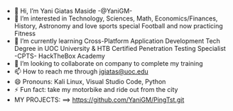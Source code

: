 - 👋 Hi, I’m Yani Giatas Maside -@YaniGM-
- 👀 I’m interested in Technology, Sciences, Math, Economics/Finances, History, Astronomy and love sports special Football and now practicing Fitness
- 🌱 I’m currently learning Cross-Platform Application Development Tech Degree in UOC University & HTB Certified Penetration Testing Specialist -CPTS- HackTheBox Academy 
- 💞️ I’m looking to collaborate on company to complete my training
- 📫 How to reach me through jgiatas@uoc.edu
- 😄 Pronouns: Kali Linux, Visual Studio Code, Python 
- ⚡ Fun fact: take my motorbike and ride out from the city
- MY PROJECTS: ==> https://github.com/YaniGM/PingTst.git

<!---
YaniGM/YaniGM is a ✨ special ✨ repository because its `README.md` (this file) appears on your GitHub profile.
You can click the Preview link to take a look at your changes.
--->
